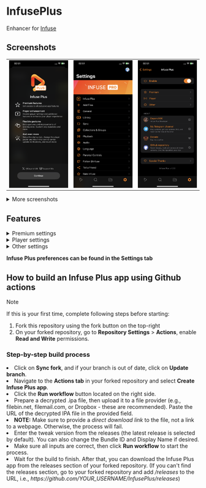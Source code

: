 # InfusePlus
<p>Enhancer for <a href="https://apps.apple.com/us/app/id1136220934">Infuse</a></p>

## Screenshots
<table>
   <tr>
      <td><img src="Resources/screenshot1.png" alt="Screenshot 1" /></td>
      <td><img src="Resources/screenshot2.png" alt="Screenshot 2" /></td>
      <td><img src="Resources/screenshot3.png" alt="Screenshot 3" /></td>
   </tr>
</table>

<details>
  <summary>More screenshots</summary>
  <table>
    <tr>
      <td><img src="Resources/screenshot4.png" alt="Screenshot 4" /></td>
      <td><img src="Resources/screenshot5.png" alt="Screenshot 5" /></td>
      <td><img src="Resources/screenshot6.png" alt="Screenshot 6" /></td>
    </tr>
  </table>
</details>

## Features
<details>
  <summary>Premium settings</summary>
  <ul>
    <li>Pro features</li>
    <li>Background playback</li>
  </ul>
</details>

<details>
  <summary>Player settings</summary>
  <ul>
    <li>Play/Pause playback using double tap</li>
    <li>Playback speed settings in context menu</li>
    <li>Volume boost settings in context menu</li>
    <li>Skip to the Next/Previous using long press on rewind buttons</li>
    <li>Speed up playback by long pressing Play/Pause button
      <ul>
        <li>Adjustable playback rate</li>
      </ul>
    </li>
    <li>Tap to playback duration to change between total duration, left duration and exact time when playback ends</li>
    <li>Separated custom skip times for double tap and rewind buttons</li>
  </ul>
</details>

<details>
  <summary>Other settings</summary>
  <ul>
    <li>Ability to set Title and Poster for the player in control center</li>
    <li>Startup tab selection</li>
    <li>New available tweak update notification</li>
    <li>Auto-update localizations</li>
  </ul>
</details>

**Infuse Plus preferences can be found in the Settings tab**

## How to build an Infuse Plus app using Github actions
> [!NOTE]
> If this is your first time, complete following steps before starting:
>
> 1. Fork this repository using the fork button on the top-right
> 2. On your forked repository, go to **Repository Settings** > **Actions**, enable **Read and Write** permissions.

### Step-by-step build process
<li>Click on <strong>Sync fork</strong>, and if your branch is out of date, click on <strong>Update branch</strong>.</li>
<li>Navigate to the <strong>Actions tab</strong> in your forked repository and select <strong>Create Infuse Plus app</strong>.</li>
<li>Click the <strong>Run workflow</strong> button located on the right side.</li>
<li>Prepare a decrypted .ipa file, then upload it to a file provider (e.g., filebin.net, filemail.com, or Dropbox - these are recommended). Paste the URL of the decrypted IPA file in the provided field.</li>
<li><strong>NOTE:</strong> Make sure to provide a <em>direct download link</em> to the file, not a link to a webpage. Otherwise, the process will fail.</li>
<li>Enter the tweak version from the releases (the latest release is selected by default). You can also change the Bundle ID and Display Name if desired.</li>
<li>Make sure all inputs are correct, then click <strong>Run workflow</strong> to start the process.</li>
<li>Wait for the build to finish. After that, you can download the Infuse Plus app from the releases section of your forked repository. (If you can't find the releases section, go to your forked repository and add <em>/releases</em> to the URL, i.e., <em>https://github.com/YOUR_USERNAME/InfusePlus/releases</em>)</li>